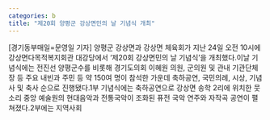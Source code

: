 ```yaml
---
categories: b
title: "제20회 양평군 강상면민의 날 기념식 개최"
---
```

[경기동부매일=문영일 기자] 양평군 강상면과 강상면 체육회가 지난 24일 오전 10시에 강상면다목적복지회관 대강당에서 ‘제20회 강상면민의 날 기념식’을 개최했다.이날 기념식에는 전진선 양평군수를 비롯해 경기도의회 이혜원 의원, 군의원 및 관내 기관단체장 등 주요 내빈과 주민 등 약 150여 명이 참석한 가운데 축하공연, 국민의례, 시상, 기념사 및 축사 순으로 진행됐다.1부 기념식에는 축하공연으로 강상면 송학 2리에 위치한 뭇소리 중앙 예술원의 현대음악과 전통국악이 조화된 퓨전 국악 연주와 자작곡 공연이 펼쳐졌다.2부에는 지역사회